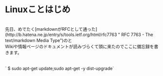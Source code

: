 # Linuxことはじめ
<br>
先日、めでたく[markdownがRFCとして通った](http://b.hatena.ne.jp/entry/s/tools.ietf.org/html/rfc7763 "
RFC 7763 - The text/markdown Media Type")のと
<br>
Wikiや情報ページのドキュメントが読みづらくて頭に来たのでここに備忘録を書きます。
<br>
<br>



<br>
` $ sudo apt-get update;sudo apt-get -y dist-upgrade`

<br>
<br>
